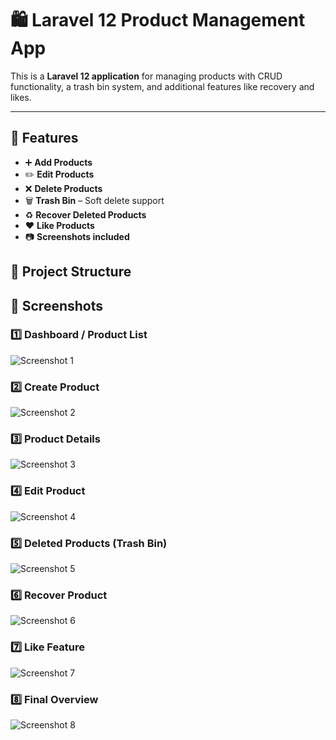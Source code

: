 # 🛍️ Laravel 12 Product Management App

This is a **Laravel 12 application** for managing products with CRUD functionality, a trash bin system, and additional features like recovery and likes.

---

## 🚀 Features

- ➕ **Add Products**
- ✏️ **Edit Products**
- ❌ **Delete Products**
- 🗑️ **Trash Bin** – Soft delete support
- ♻️ **Recover Deleted Products**
- ❤️ **Like Products**
- 📷 **Screenshots included**

## 📂 Project Structure

## 📸 Screenshots

### 1️⃣ Dashboard / Product List
![Screenshot 1](screenshots/1%20(1).png)

### 2️⃣ Create Product
![Screenshot 2](screenshots/1%20(2).png)

### 3️⃣ Product Details
![Screenshot 3](screenshots/1%20(3).png)

### 4️⃣ Edit Product
![Screenshot 4](screenshots/1%20(4).png)

### 5️⃣ Deleted Products (Trash Bin)
![Screenshot 5](screenshots/1%20(5).png)

### 6️⃣ Recover Product
![Screenshot 6](screenshots/1%20(6).png)

### 7️⃣ Like Feature
![Screenshot 7](screenshots/1%20(7).png)

### 8️⃣ Final Overview
![Screenshot 8](screenshots/1%20(8).png)


